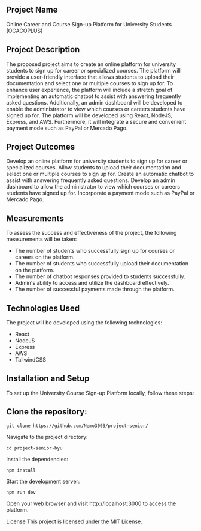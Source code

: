## Project Name
Online Career and Course Sign-up Platform for University Students (OCACOPLUS)

## Project Description
The proposed project aims to create an online platform for university students to sign up for career or specialized courses. The platform will provide a user-friendly interface that allows students to upload their documentation and select one or multiple courses to sign up for. To enhance user experience, the platform will include a stretch goal of implementing an automatic chatbot to assist with answering frequently asked questions. Additionally, an admin dashboard will be developed to enable the administrator to view which courses or careers students have signed up for. The platform will be developed using React, NodeJS, Express, and AWS. Furthermore, it will integrate a secure and convenient payment mode such as PayPal or Mercado Pago.

## Project Outcomes
Develop an online platform for university students to sign up for career or specialized courses.
Allow students to upload their documentation and select one or multiple courses to sign up for.
Create an automatic chatbot to assist with answering frequently asked questions.
Develop an admin dashboard to allow the administrator to view which courses or careers students have signed up for.
Incorporate a payment mode such as PayPal or Mercado Pago.
## Measurements
 To assess the success and effectiveness of the project, the following measurements will be taken:
 - The number of students who successfully sign up for courses or careers on the platform.
 - The number of students who successfully upload their documentation on the platform.
 - The number of chatbot responses provided to students successfully.
 - Admin's ability to access and utilize the dashboard effectively.
 - The number of successful payments made through the platform.
## Technologies Used
   The project will be developed using the following technologies:

 - React
 - NodeJS
 - Express
 - AWS
  - TailwindCSS
## Installation and Setup
To set up the University Course Sign-up Platform locally, follow these steps:

## Clone the repository:

```
git clone https://github.com/Nemo3003/project-senior/
```
Navigate to the project directory:

```
cd project-senior-byu
```

Install the dependencies:

```
npm install
```
Start the development server:

```
npm run dev
```
Open your web browser and visit http://localhost:3000 to access the platform.


License
This project is licensed under the MIT License.
